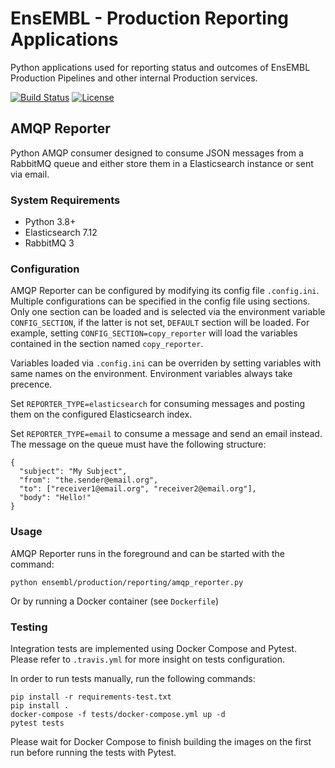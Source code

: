 EnsEMBL - Production Reporting Applications
===========================================

Python applications used for reporting status and outcomes of EnsEMBL Production
Pipelines and other internal Production services.

[![Build Status](https://travis-ci.com/Ensembl/ensembl-prodinf-reporting.svg?token=5zKzvNKrmopKSdQGqBxH&branch=main)](https://travis-ci.com/Ensembl/ensembl-prodinf-reporting) [![License](https://img.shields.io/badge/license-Apache--2.0-blue)](https://github.com/Ensembl/ensembl-prodinf-reporting/blob/main/LICENSE)


AMQP Reporter
-------------

Python AMQP consumer designed to consume JSON messages from a RabbitMQ queue and
either store them in a Elasticsearch instance or sent via email.


### System Requirements

- Python 3.8+
- Elasticsearch 7.12
- RabbitMQ 3


### Configuration

AMQP Reporter can be configured by modifying its config file `.config.ini`.
Multiple configurations can be specified in the config file using sections.
Only one section can be loaded and is selected via the environment variable
`CONFIG_SECTION`, if the latter is not set, `DEFAULT` section will be loaded.
For example, setting `CONFIG_SECTION=copy_reporter` will load the variables
contained in the section named `copy_reporter`.

Variables loaded via `.config.ini` can be overriden by setting variables with
same names on the environment. Environment variables always take precence.

Set `REPORTER_TYPE=elasticsearch` for consuming messages and posting them on the
configured Elasticsearch index.

Set `REPORTER_TYPE=email` to consume a message and send an email instead. The
message on the queue must have the following structure:

```
{
  "subject": "My Subject",
  "from": "the.sender@email.org",
  "to": ["receiver1@email.org", "receiver2@email.org"],
  "body": "Hello!"
}
```


### Usage

AMQP Reporter runs in the foreground and can be started with the command:

```
python ensembl/production/reporting/amqp_reporter.py
```
Or by running a Docker container (see `Dockerfile`)



### Testing

Integration tests are implemented using Docker Compose and Pytest. Please refer
to `.travis.yml` for more insight on tests configuration.

In order to run tests manually, run the following commands:
```
pip install -r requirements-test.txt
pip install .
docker-compose -f tests/docker-compose.yml up -d
pytest tests
```

Please wait for Docker Compose to finish building the images on the first run
before running the tests with Pytest.
